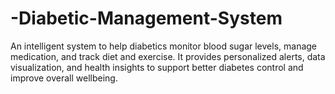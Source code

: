 # -Diabetic-Management-System
An intelligent system to help diabetics monitor blood sugar levels, manage medication, and track diet and exercise. It provides personalized alerts, data visualization, and health insights to support better diabetes control and improve overall wellbeing.

